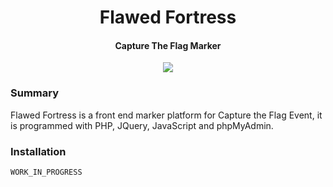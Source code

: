 <h1 align="center"> Flawed Fortress</h1>
<h4 align="center">Capture The Flag Marker</h4>
<p align="center">
<img align="center" src='https://cloud.githubusercontent.com/assets/12548071/25318127/da600d5e-287f-11e7-9971-ba88a215ca99.gif'>
</p>
<h3>Summary</h3>
<p>Flawed Fortress is a front end marker platform for Capture the Flag Event, it is programmed with PHP, JQuery, JavaScript and phpMyAdmin.</p>

<h3>Installation</h3>

```
WORK_IN_PROGRESS
```
